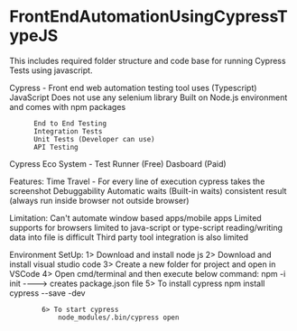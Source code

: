 # FrontEndAutomationUsingCypressTypeJS
This includes required folder structure and code base for running Cypress Tests using javascript.

Cypress - Front end web automation testing tool
          uses (Typescript) JavaScript 
          Does not use any selenium library
          Built on Node.js environment and comes with npm packages

          End to End Testing
          Integration Tests
          Unit Tests (Developer can use)
          API Testing

Cypress Eco System - Test Runner (Free)
                     Dasboard (Paid)

                    
Features:  Time Travel - For every line of execution cypress takes the screenshot
           Debuggability
           Automatic waits (Built-in waits)
           consistent result (always run inside browser not outside browser)

Limitation: Can't automate window based apps/mobile apps
            Limited supports for browsers
            limited to java-script or type-script
            reading/writing data into file is difficult
            Third party tool integration is also limited

Environment SetUp:
            1> Download and install node js
            2> Download and install visual studio code
            3> Create a new folder for project and open in VSCode
            4> Open cmd/terminal and then execute below command:
                npm -i init    ----> creates package.json file
            5> To install cypress
                npm install cypress --save -dev

            6> To start cypress
                node_modules/.bin/cypress open
                


           